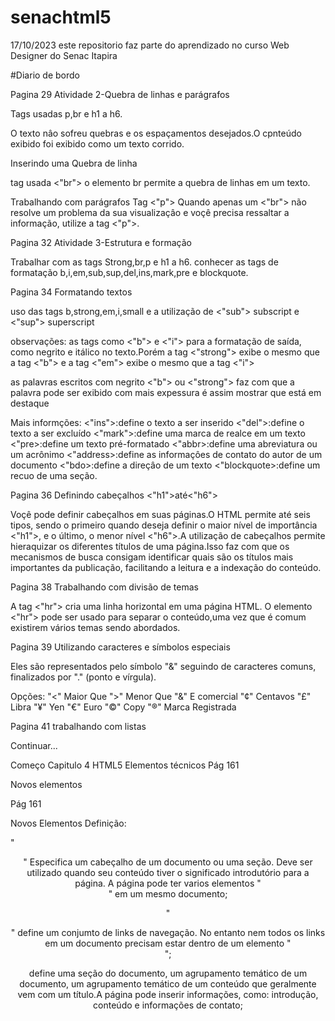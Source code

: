 # senachtml5

17/10/2023 este repositorio faz parte do aprendizado no curso Web Designer do Senac Itapira

#Diario de bordo

Pagina 29
Atividade 2-Quebra de linhas e parágrafos 

Tags usadas p,br e h1 a h6.

O texto nâo sofreu quebras e os espaçamentos desejados.O cpnteúdo exibido foi exibido como um texto corrido.

Inserindo uma Quebra de linha

tag usada <"br"> o elemento br permite a quebra de linhas em um texto.

Trabalhando com parágrafos 
Tag <"p"> Quando apenas um <"br"> não resolve um problema da sua visualizaçâo e voçê precisa ressaltar a informação, utilize a tag <"p">.

Pagina 32
Atividade 3-Estrutura e formação 

Trabalhar com as tags Strong,br,p e h1 a h6.
conhecer as tags de formatação b,i,em,sub,sup,del,ins,mark,pre e blockquote.

Pagina 34 
Formatando textos 

uso das tags b,strong,em,i,small e a utilização de <"sub"> subscript e <"sup"> superscript 

observações: as tags como <"b"> e <"i"> para a formatação de saída, como negrito e itálico no texto.Porém a tag <"strong"> 
exibe o mesmo que a tag <"b"> e a tag <"em"> exibe o mesmo que a tag <"i"> 

as palavras escritos com negrito <"b"> ou <"strong"> faz com que a palavra pode ser exibido com mais expessura é assim mostrar que está em destaque

Mais informções:
<"ins">:define o texto a ser inserido
<"del">:define o texto a ser excluído
<"mark">:define uma marca de realce em um texto
<"pre>:define um texto pré-formatado
<"abbr>:define uma abreviatura ou um acrônimo
<"address>:define as informaçôes de contato do autor de um documento
<"bdo>:define a direçâo de um texto
<"blockquote>:define um recuo de uma seção.

Pagina 36 
Definindo cabeçalhos
<"h1">até<"h6">

Voçê pode definir cabeçalhos em suas páginas.O HTML permite até seis tipos, sendo o primeiro quando 
deseja definir o maior nível de importância <"h1">, e o último, o menor nível <"h6">.A utilização de
cabeçalhos permite hieraquizar os diferentes títulos de uma página.Isso faz com que os mecanismos de 
busca consigam identificar quais são os títulos mais importantes da publicação, facilitando a leitura
e a indexação do conteúdo.

Pagina 38
Trabalhando com divisão de temas

A tag <"hr"> cria uma linha horizontal em uma página HTML. O elemento <"hr"> pode ser usado para
separar o conteúdo,uma vez que é comum existirem vários temas sendo abordados. 

Pagina 39
Utilizando caracteres e símbolos especiais

Eles são representados pelo símbolo "&" seguindo de caracteres comuns, finalizados por "." 
(ponto e vírgula). 

Opções:
"&lt;" Maior Que
"&gt;" Menor Que 
"&amp;" E comercial
"&cent;" Centavos
"&pound;" Libra
"&yen;" Yen
"&euro;" Euro
"&copy;" Copy
"&reg;" Marca Registrada

Pagina 41 
trabalhando com listas

Continuar...

Começo Capitulo 4 
HTML5 Elementos técnicos
 Pág 161

Novos elementos

Pág 161

Novos Elementos Definição:

"<header>" Especifica um cabeçalho de um documento ou uma seção. 
Deve ser utilizado quando seu conteúdo tiver o significado introdutório
para a página. A página pode ter varios elementos "<header>" em um mesmo documento;

"<nav>" define um conjumto de links de navegação. No entanto nem todos os links em 
um documento precisam estar dentro de um elemento "<nav>";

<section> define uma seção do documento, um agrupamento temático de um documento,
um agrupamento temático de um conteúdo que geralmente vem com um título.A página 
pode inserir informações, como: introdução, conteúdo e informações de contato;